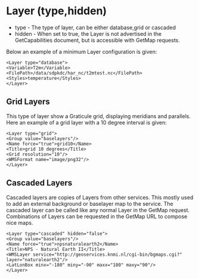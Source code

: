 Layer (type,hidden)
===================

-   type - The type of layer, can be either database,grid or cascaded
-   hidden - When set to true, the Layer is not advertised in the
    GetCapabilities document, but is accessible with GetMap requests.

Below an example of a minimum Layer configuration is given:
```
<Layer type="database">
<Variable>T2m</Variable>
<FilePath>/data/sdpkdc/har_nc/t2mtest.nc</FilePath>
<Styles>temperature</Styles>
</Layer>
```

Grid Layers
-----------

This type of layer show a Graticule grid, displaying meridians and
parallels.
Here an example of a grid layer with a 10 degree interval is given:
```
<Layer type="grid">
<Group value="baselayers"/>
<Name force="true">grid10</Name>
<Title>grid 10 degrees</Title>
<Grid resolution="10"/>
<WMSFormat name="image/png32"/>
</Layer>
```

Cascaded Layers
---------------

Cascaded layers are copies of Layers from other services. This mostly
used to add an external background or baselayer map to the service. The
cascaded layer can be called like any normal Layer in the GetMap
request. Combinations of Layers can be requested in the GetMap URL to
compose nice maps.
```
<Layer type="cascaded" hidden="false">
<Group value="baselayers"/>
<Name force="true">npsnaturalearth2</Name>
<Title>NPS - Natural Earth II</Title>
<WMSLayer service="http://geoservices.knmi.nl/cgi-bin/bgmaps.cgi?"
layer="naturalearth2"/>
<LatLonBox minx="-180" miny="-90" maxx="180" maxy="90"/>
</Layer>
```
